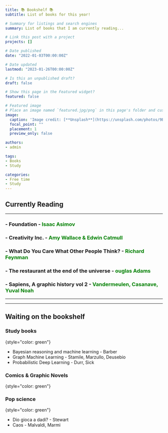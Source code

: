 ```yaml
---
title: 📚 Bookshelf 📚
subtitle: List of books for this year!

# Summary for listings and search engines
summary: List of books that I am currently reading...

# Link this post with a project
projects: []

# Date published
date: "2022-01-03T00:00:00Z"

# Date updated
lastmod: "2023-01-26T00:00:00Z"

# Is this an unpublished draft?
draft: false

# Show this page in the Featured widget?
featured: false

# Featured image
# Place an image named `featured.jpg/png` in this page's folder and customize its options here.
image:
  caption: 'Image credit: [**Unsplash**](https://unsplash.com/photos/9BoqXzEeQqM)'
  focal_point: ""
  placement: 1
  preview_only: false

authors:
- admin

tags:
- Books
- Study

categories:
- Free time
- Study
---
```


## **Currently Reading**
-----------
### - Foundation - <span style="color: green;">Isaac Asimov</span>
### - Creativity Inc. - <span style="color: green;">Amy Wallace & Edwin Catmull</span>
### - What Do You Care What Other People Think? - <span style="color: green;">Richard Feynman</span>
### - The restaurant at the end of the universe - <span style="color: green;">ouglas Adams</span>
### - Sapiens, A graphic history vol 2 - <span style="color: green;">Vandermeulen, Casanave, Yuval Noah</span>

-----------
-----------

## **Waiting on the bookshelf**

### Study books
{style="color: green"}

- Bayesian reasoning and machine learning - Barber
- Graph Machine Learning - Stamile, Marzullo, Deusebio
- Probabilistic Deep Learning - Durr, Sick

### Comics & Graphic Novels
{style="color: green"}


### Pop science
{style="color: green"}  
- Dio gioca a dadi? - Stewart
- Caos - Malvaldi, Marmi

